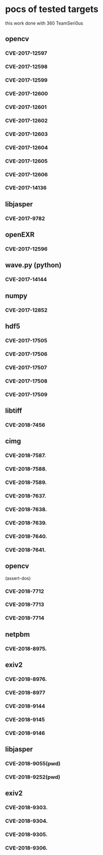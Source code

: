 pocs of tested targets
=================

this work done with 360 TeamSeri0us

## opencv

### CVE-2017-12597
### CVE-2017-12598
### CVE-2017-12599
### CVE-2017-12600
### CVE-2017-12601
### CVE-2017-12602
### CVE-2017-12603
### CVE-2017-12604
### CVE-2017-12605
### CVE-2017-12606
### CVE-2017-14136


## libjasper
### CVE-2017-9782

## openEXR
### CVE-2017-12596

## wave.py (python)
### CVE-2017-14144

## numpy
### CVE-2017-12852

## hdf5

### CVE-2017-17505
### CVE-2017-17506
### CVE-2017-17507
### CVE-2017-17508
### CVE-2017-17509

## libtiff
### CVE-2018-7456

## cimg

### CVE-2018-7587.
### CVE-2018-7588.
### CVE-2018-7589.
### CVE-2018-7637.
### CVE-2018-7638.
### CVE-2018-7639.
### CVE-2018-7640.
### CVE-2018-7641.

## opencv
(assert-dos)
### CVE-2018-7712 
### CVE-2018-7713
### CVE-2018-7714

## netpbm
### CVE-2018-8975.

## exiv2
### CVE-2018-8976.
### CVE-2018-8977

### CVE-2018-9144
### CVE-2018-9145
### CVE-2018-9146

## libjasper
### CVE-2018-9055(pwd)
### CVE-2018-9252(pwd)

## exiv2
### CVE-2018-9303.
### CVE-2018-9304.
### CVE-2018-9305.
### CVE-2018-9306.
